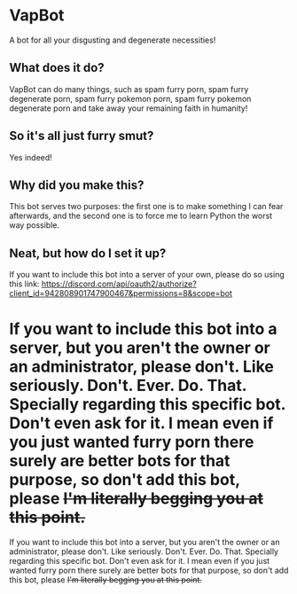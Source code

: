 # VapBot
A bot for all your disgusting and degenerate necessities!
## What does it do?
VapBot can do many things, such as spam furry porn, spam furry degenerate porn, spam furry pokemon porn, spam furry pokemon degenerate porn and take away your remaining faith in humanity!
## So it's all just furry smut?
Yes indeed!
## Why did you make this?
This bot serves two purposes: the first one is to make something I can fear afterwards, and the second one is to force me to learn Python the worst way possible.
## Neat, but how do I set it up?
If you want to include this bot into a server of your own, please do so using this link: https://discord.com/api/oauth2/authorize?client_id=942808901747900467&permissions=8&scope=bot

If you want to include this bot into a server, but you aren't the owner or an administrator, please don't. Like seriously. Don't. Ever. Do. That. Specially regarding this specific bot. Don't even ask for it. I mean even if you just wanted furry porn there surely are better bots for that purpose, so don't add this bot, please ~~I'm literally begging you at this point.~~
=======
If you want to include this bot into a server, but you aren't the owner or an administrator, please don't. Like seriously. Don't. Ever. Do. That. Specially regarding this specific bot. Don't even ask for it. I mean even if you just wanted furry porn there surely are better bots for that purpose, so don't add this bot, please ~~I'm literally begging you at this point.~~
